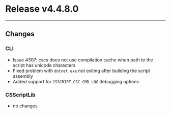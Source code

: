 # Release v4.4.8.0

---

## Changes

### CLI

- Issue #307: cscs does not use compilation cache when path to the script has unicode characters
- Fixed problem with `dotnet.exe` not exiting after building the script assembly
- Added support for `CSSCRIPT_CSC_CMD_LOG` debugging options


### CSScriptLib

- no changes









